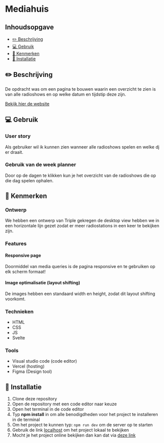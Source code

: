 # Mediahuis

## Inhoudsopgave
  * [✏️ Beschrijving](#beschrijving)
  * [💻 Gebruik](#gebruik)
  * [🔎 Kenmerken](#kenmerken)
  * [🔧 Installatie](#installatie)

## ✏️ Beschrijving
De opdracht was om een pagina te bouwen waarin een overzicht te zien is van alle radioshows en op welke datum en tijdstip deze zijn.
<!-- Voeg een mooie poster visual toe 📸 -->
<a href="https://lose-your-head-the-client-case-5q6r.vercel.app/" alt="link naar de website">Bekijk hier de website</a>

## 💻 Gebruik
<!-- Bij Gebruik staat de user story, hoe het werkt en wat je er mee kan. -->
### User story
Als gebruiker wil ik kunnen zien wanneer alle radioshows spelen en welke dj er draait.

### Gebruik van de week planner
Door op de dagen te klikken kun je het overzicht van de radioshows die op die dag spelen ophalen.

## 🔎 Kenmerken

### Ontwerp
We hebben een ontwerp van Triple gekregen de desktop view hebben we in een horizontale lijn gezet zodat er meer radiostations in een keer te bekijken zijn.

### Features

#### Responsive page
Doormiddel van media queries is de pagina responsive en te gebruiken op elk scherm formaat!

#### Image optimalisatie (layout shifting)
De images hebben een standaard width en height, zodat dit layout shifting voorkomt.

### Technieken
- HTML
- CSS
- JS
- Svelte

### Tools
- Visual studio code (code editor)
- Vercel (hosting)
- Figma (Design tool)

## 🔧 Installatie
<!-- Bij Instalatie staat hoe een andere developer aan jouw repo kan werken -->
1. Clone deze repository
2. Open de repository met een code editor naar keuze
3. Open het terminal in de code editor
4. Typ **npm install** in om alle benodigdheden voor het project te installeren in de terminal
5. Om het project te kunnen typ: `npm run dev` om de server op te starten
5. Gebruik de link <a href="http://localhost:5173/">localhost</a> om het project lokaal te bekijken
6. Mocht je het project online bekijken dan kan dat via <a href="https://lose-your-head-the-client-case-5q6r.vercel.app/" alt="link naar de website">deze link</a>
